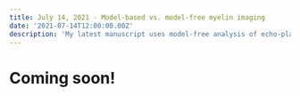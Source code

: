 ```yaml
---
title: July 14, 2021 - Model-based vs. model-free myelin imaging
date: '2021-07-14T12:00:00.00Z'
description: 'My latest manuscript uses model-free analysis of echo-planar spectroscopic imaging to show that fitting data to common biophysical models lowers myelin classification performance.'
---
```


# Coming soon!
